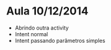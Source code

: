 Aula 10/12/2014
===========
- Abrindo outra activity
- Intent normal
- Intent passando parâmetros simples